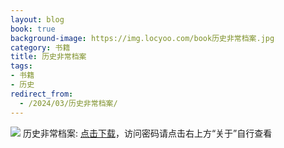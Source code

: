 ```yaml
---
layout: blog
book: true
background-image: https://img.locyoo.com/book历史非常档案.jpg
category: 书籍
title: 历史非常档案
tags:
- 书籍
- 历史
redirect_from:
  - /2024/03/历史非常档案/
---
```

![](https://img.locyoo.com/book历史非常档案.jpg)
历史非常档案: <a name = "ref1" href="https://url18.ctfile.com/f/50983618-1059984208-99cf6a?p=3619">点击下载</a>，访问密码请点击右上方“关于”自行查看